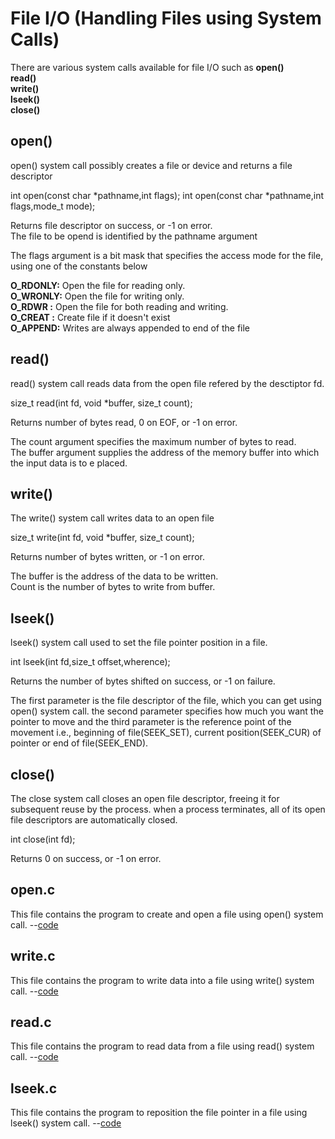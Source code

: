 <h1> File I/O (Handling Files using System Calls) </h1>

There are various system calls available for file I/O such as <b>open()</b> <br />
							      <b>read()</b> <br />
							      <b>write()</b> <br />
							      <b>lseek()</b> <br />
							      <b>close()</b> <br />


<h2>open() </h2>

open() system call possibly creates a file or device and returns a file descriptor

int open(const char *pathname,int flags);
int open(const char *pathname,int flags,mode_t mode);

Returns file descriptor on success, or -1 on error.  <br />
The file to be opend is identified by the pathname argument <br />

The flags argument is a bit mask that specifies the access mode for the file, using one of the constants below<br />

<b>O_RDONLY:</b> Open the file for reading only. <br />
<b>O_WRONLY:</b> Open the file for writing only. <br />
<b>O_RDWR  :</b> Open the file for both reading and writing. <br />
<b>O_CREAT :</b> Create file if it doesn't exist <br />
<b>O_APPEND:</b> Writes are always appended to end of the file <br />


<h2>read() </h2>

read() system call reads data from the open file refered by the desctiptor fd. <br />

size_t read(int fd, void *buffer, size_t count);

Returns number of bytes read, 0 on EOF, or -1 on error. <br />

The count argument specifies the maximum number of bytes to read. <br />
The buffer argument supplies the address of the memory buffer into which the input data is to e placed. <br />

<h2>write() </h2>

The write() system call writes data to an open file <br />

size_t write(int fd, void *buffer, size_t count); <br />

Returns number of bytes written, or -1 on error. <br />

The buffer is the address of the data to be written.<br />
Count is the number of bytes to write from buffer. <br />

<h2>lseek() </h2>

lseek() system call used to set the file pointer position in a file.

int lseek(int fd,size_t offset,wherence);

Returns the number of bytes shifted on success, or -1 on failure.<br />

The first parameter is the file descriptor of the file, which you can get using open() system call. the second parameter specifies how much you want the pointer to move and the third parameter is the reference point of the movement i.e., beginning of file(SEEK_SET), current position(SEEK_CUR) of pointer or end of file(SEEK_END).

<h2>close()</h2>

The close system call closes an open file descriptor, freeing it for subsequent reuse by the process. when a process terminates, all of its open file descriptors are automatically closed.

int close(int fd);

Returns 0 on success, or -1 on error.

<h2>open.c</h2>
This file contains the program to create and open a file using open() system call. --<a href="https://github.com/lakshminarayana8522/Advanced-C/tree/main/Files/open.c">code</a>

<h2>write.c</h2>
This file contains the program to write data into a file using write() system call. --<a href="https://github.com/lakshminarayana8522/Advanced-C/tree/main/Files/write.c">code</a>

<h2>read.c</h2>
This file contains the program to read data from a file using read() system call. --<a href="https://github.com/lakshminarayana8522/Advanced-C/tree/main/Files/read.c">code</a>

<h2>lseek.c</h2>
This file contains the program to reposition the file pointer in a file using lseek() system call. --<a href="https://github.com/lakshminarayana8522/Advanced-C/tree/main/Files/lseek.c">code</a>


